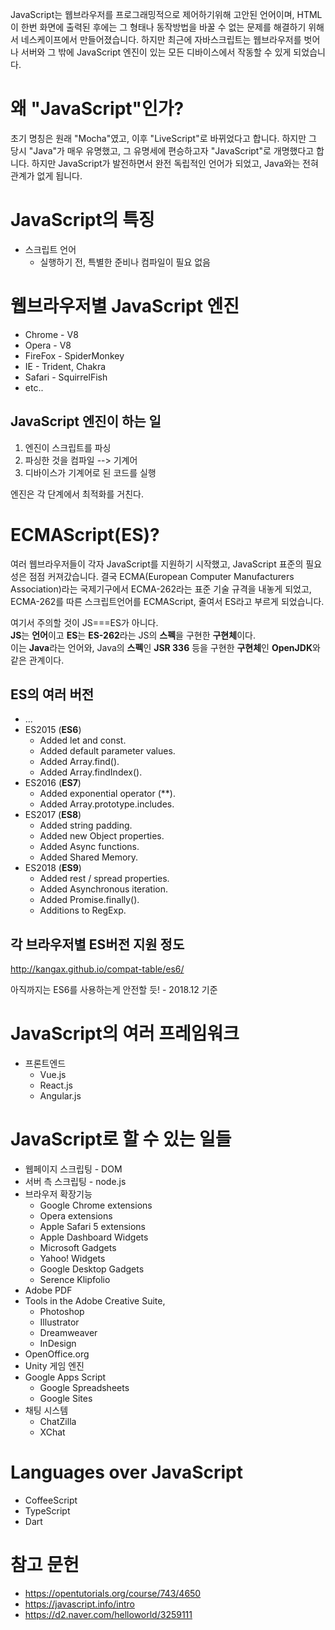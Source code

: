 

JavaScript는 웹브라우저를 프로그래밍적으로 제어하기위해 고안된 언어이며, HTML이 한번 화면에 출력된 후에는 그 형태나 동작방법을 바꿀 수 없는 문제를 해결하기 위해서 네스케이프에서 만들어졌습니다.
하지만 최근에 자바스크립트는 웹브라우저를 벗어나 서버와 그 밖에 JavaScript 엔진이 있는 모든 디바이스에서 작동할 수 있게 되었습니다.

# 왜 "JavaScript"인가?

초기 명칭은 원래 "Mocha"였고, 이후 "LiveScript"로 바뀌었다고 합니다. 하지만 그 당시 "Java"가 매우 유명했고, 그 유명세에 편승하고자 "JavaScript"로 개명했다고 합니다. 하지만 JavaScript가 발전하면서 완전 독립적인 언어가 되었고, Java와는 전혀 관계가 없게 됩니다.

# JavaScript의 특징

- 스크립트 언어
    - 실행하기 전, 특별한 준비나 컴파일이 필요 없음

# 웹브라우저별 JavaScript 엔진

- Chrome - V8
- Opera - V8
- FireFox - SpiderMonkey
- IE - Trident, Chakra
- Safari - SquirrelFish
- etc..

## JavaScript 엔진이 하는 일
1. 엔진이 스크립트를 파싱
2. 파싱한 것을 컴파일 --> 기계어
3. 디바이스가 기계어로 된 코드를 실행

엔진은 각 단계에서 최적화를 거친다.

# ECMAScript(ES)?

여러 웹브라우저들이 각자 JavaScript를 지원하기 시작했고, JavaScript 표준의 필요성은 점점 커져갔습니다. 결국 ECMA(European Computer Manufacturers Association)라는 국제기구에서 ECMA-262라는 표준 기술 규격을 내놓게 되었고, ECMA-262를 따른 스크립트언어를 ECMAScript, 줄여서 ES라고 부르게 되었습니다.

여기서 주의할 것이 JS===ES가 아니다.  
**JS**는 **언어**이고 **ES**는 **ES-262**라는 JS의 **스펙**을 구현한 **구현체**이다.  
이는 **Java**라는 언어와, Java의 **스펙**인 **JSR 336** 등을 구현한 **구현체**인 **OpenJDK**와 같은 관계이다.

## ES의 여러 버전
- ...
- ES2015 (**ES6**)  
    - Added let and const.
    - Added default parameter values.
    - Added Array.find().
    - Added Array.findIndex().
- ES2016 (**ES7**)  
    - Added exponential operator (**).
    - Added Array.prototype.includes.
- ES2017 (**ES8**)
    - Added string padding.
    - Added new Object properties.
    - Added Async functions.
    - Added Shared Memory.
- ES2018 (**ES9**)
    - Added rest / spread properties.
    - Added Asynchronous iteration.
    - Added Promise.finally().
    - Additions to RegExp.

## 각 브라우저별 ES버전 지원 정도

http://kangax.github.io/compat-table/es6/  

아직까지는 ES6를 사용하는게 안전할 듯! - 2018.12 기준

# JavaScript의 여러 프레임워크

- 프론트엔드
    - Vue.js
    - React.js
    - Angular.js


# JavaScript로 할 수 있는 일들

- 웹페이지 스크립팅 - DOM
- 서버 측 스크립팅 - node.js
- 브라우저 확장기능
    - Google Chrome extensions
    - Opera extensions
    - Apple Safari 5 extensions
    - Apple Dashboard Widgets
    - Microsoft Gadgets
    - Yahoo! Widgets
    - Google Desktop Gadgets
    - Serence Klipfolio
- Adobe PDF
- Tools in the Adobe Creative Suite,
    - Photoshop
    - Illustrator
    - Dreamweaver
    - InDesign
- OpenOffice.org
- Unity 게임 엔진
- Google Apps Script
    - Google Spreadsheets
    - Google Sites
- 채팅 시스템
    - ChatZilla
    - XChat

# Languages over JavaScript

- CoffeeScript
- TypeScript
- Dart 

# 참고 문헌
- https://opentutorials.org/course/743/4650
- https://javascript.info/intro
- https://d2.naver.com/helloworld/3259111
